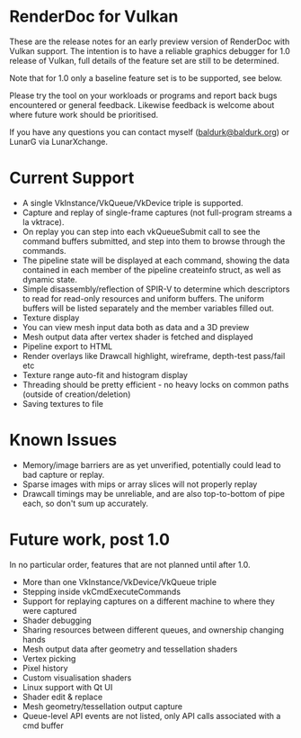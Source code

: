 RenderDoc for Vulkan
========

These are the release notes for an early preview version of RenderDoc with Vulkan support. The intention is to have a reliable graphics debugger for 1.0 release of Vulkan, full details of the feature set are still to be determined.

Note that for 1.0 only a baseline feature set is to be supported, see below.

Please try the tool on your workloads or programs and report back bugs encountered or general feedback. Likewise feedback is welcome about where future work should be prioritised.

If you have any questions you can contact myself (baldurk@baldurk.org) or LunarG via LunarXchange.

Current Support
========

* A single VkInstance/VkQueue/VkDevice triple is supported.
* Capture and replay of single-frame captures (not full-program streams a la vktrace).
* On replay you can step into each vkQueueSubmit call to see the command buffers submitted, and step into them to browse through the commands.
* The pipeline state will be displayed at each command, showing the data contained in each member of the pipeline createinfo struct, as well as dynamic state.
* Simple disassembly/reflection of SPIR-V to determine which descriptors to read for read-only resources and uniform buffers. The uniform buffers will be listed separately and the member variables filled out.
* Texture display
* You can view mesh input data both as data and a 3D preview
* Mesh output data after vertex shader is fetched and displayed
* Pipeline export to HTML
* Render overlays like Drawcall highlight, wireframe, depth-test pass/fail etc
* Texture range auto-fit and histogram display
* Threading should be pretty efficient - no heavy locks on common paths (outside of creation/deletion)
* Saving textures to file

Known Issues
========

* Memory/image barriers are as yet unverified, potentially could lead to bad capture or replay.
* Sparse images with mips or array slices will not properly replay
* Drawcall timings may be unreliable, and are also top-to-bottom of pipe each, so don't sum up accurately.

Future work, post 1.0
========

In no particular order, features that are not planned until after 1.0.

* More than one VkInstance/VkDevice/VkQueue triple
* Stepping inside vkCmdExecuteCommands
* Support for replaying captures on a different machine to where they were captured
* Shader debugging
* Sharing resources between different queues, and ownership changing hands
* Mesh output data after geometry and tessellation shaders
* Vertex picking
* Pixel history
* Custom visualisation shaders
* Linux support with Qt UI
* Shader edit & replace
* Mesh geometry/tessellation output capture
* Queue-level API events are not listed, only API calls associated with a cmd buffer
